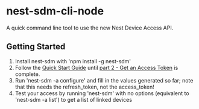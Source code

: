 # nest-sdm-cli-node

A quick command line tool to use the new Nest Device Access API.

## Getting Started
1) Install nest-sdm with 'npm install -g nest-sdm'
2) Follow the [Quick Start Guide](https://developers.google.com/nest/device-access/get-started) until [part 2 - Get an Access Token](https://developers.google.com/nest/device-access/authorize#get_an_access_token) is complete.
3) Run 'nest-sdm -a configure' and fill in the values generated so far; note that this needs the refresh_token, not the access_token!
4) Test your access by running 'nest-sdm' with no options (equivalent to 'nest-sdm -a list') to get a list of linked devices 
